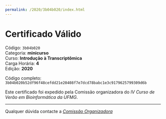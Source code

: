 ```yaml
---
permalink: /2020/3b04b020/index.html
---
```


# Certificado Válido

Código: `3b04b020`<br>
Categoria: **minicurso**<br>
Curso: **Introdução à Transcriptômica**<br>
Carga Horária: **4**<br>
Edição: **2020**<br>


Código completo: `3b04b020b52df96f48cefdd21e20408f7e7dcd78babc1e3c9179625799309d6b`


Este certificado foi expedido pela Comissão organizadora do *IV Curso de Verão em Bioinformática da UFMG*.

----

Qualquer dúvida contacte a [_Comissão Organizadora_](<mailto:cursobioinfoufmg@gmail.com$subject=[Certificados]>)

